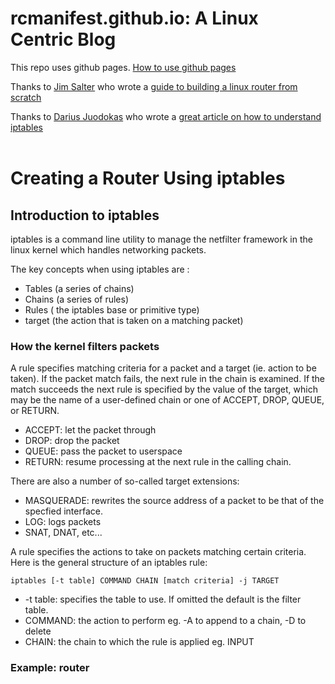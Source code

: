 


# rcmanifest.github.io: A Linux Centric Blog

This repo uses github pages. [How to use github pages](https://docs.github.com/en/pages/getting-started-with-github-pages/creating-a-github-pages-site)

Thanks to [Jim Salter](https://arstechnica.com/author/jimsalter/) who wrote a [ guide to building a linux router from scratch](https://arstechnica.com/gadgets/2016/04/the-ars-guide-to-building-a-linux-router-from-scratch/)

Thanks to [Darius Juodokas](https://dev.to/netikras)  who wrote a [great article on how to understand iptables](https://dev.to/netikras/iptables-a-beast-worth-training-a-firewall-a-nat-router-a-port-forwarder-an-lb-anti-dos-a-logger-for-free-5157)
<br>
<br>  

# Creating a Router Using iptables

## Introduction to iptables

iptables is a command line utility to manage the netfilter framework in the linux kernel which handles networking packets.

The key concepts when using iptables are :
- Tables (a series of chains)
- Chains (a series of rules)
- Rules ( the iptables base or primitive type)
- target (the action that is taken on a matching packet)

### How the kernel filters packets
A rule specifies matching criteria for a packet and a target (ie. action to be taken).  If the packet match fails, the next rule in the chain is examined.  If the match succeeds the next rule is specified by the value of the target, which may be the name of a user-defined chain or one of ACCEPT, DROP, QUEUE, or RETURN.
- ACCEPT: let the packet through
- DROP: drop the packet
- QUEUE: pass the packet to userspace
- RETURN: resume processing at the next rule in the calling chain.

There are also a number of so-called target extensions:
- MASQUERADE: rewrites the source address of a packet to be that of the specfied interface.
- LOG: logs packets
- SNAT, DNAT, etc...

A rule specifies the actions to take on packets matching certain criteria.  Here is the general structure of an iptables rule:

`iptables [-t table] COMMAND CHAIN [match criteria] -j TARGET`
- -t table: specifies the table to use.  If omitted the default is the filter table.
- COMMAND: the action to perform eg. -A to append to a chain, -D to delete
- CHAIN: the chain to which the rule is applied eg. INPUT
### Example: router

